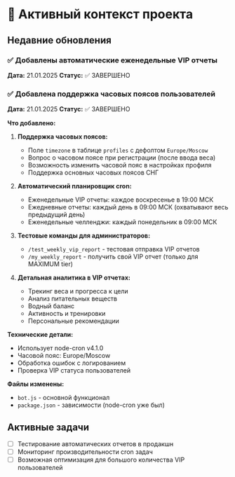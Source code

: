 # 🚀 Активный контекст проекта

## Недавние обновления

### ✅ Добавлены автоматические еженедельные VIP отчеты

**Дата:** 21.01.2025
**Статус:** ✅ ЗАВЕРШЕНО

### ✅ Добавлена поддержка часовых поясов пользователей

**Дата:** 21.01.2025
**Статус:** ✅ ЗАВЕРШЕНО

**Что добавлено:**

1. **Поддержка часовых поясов:**
   - Поле `timezone` в таблице `profiles` с дефолтом `Europe/Moscow`
   - Вопрос о часовом поясе при регистрации (после ввода веса)
   - Возможность изменить часовой пояс в настройках профиля
   - Поддержка основных часовых поясов СНГ

2. **Автоматический планировщик cron:**
   - Еженедельные VIP отчеты: каждое воскресенье в 19:00 МСК
   - Ежедневные отчеты: каждый день в 09:00 МСК (охватывают весь предыдущий день)
   - Еженедельные челленджи: каждый понедельник в 09:00 МСК

3. **Тестовые команды для администраторов:**
   - `/test_weekly_vip_report` - тестовая отправка VIP отчетов
   - `/my_weekly_report` - получить свой VIP отчет (только для MAXIMUM tier)

4. **Детальная аналитика в VIP отчетах:**
   - Трекинг веса и прогресса к цели
   - Анализ питательных веществ
   - Водный баланс
   - Активность и тренировки
   - Персональные рекомендации

**Технические детали:**
- Использует node-cron v4.1.0
- Часовой пояс: Europe/Moscow
- Обработка ошибок с логированием
- Проверка VIP статуса пользователей

**Файлы изменены:**
- `bot.js` - основной функционал
- `package.json` - зависимости (node-cron уже был)

## Активные задачи

- [ ] Тестирование автоматических отчетов в продакшн
- [ ] Мониторинг производительности cron задач
- [ ] Возможная оптимизация для большого количества VIP пользователей

